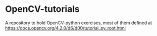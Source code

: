 # OpenCV-tutorials
A repository to hold OpenCV-python exercises, most of them defined at https://docs.opencv.org/4.2.0/d6/d00/tutorial_py_root.html
